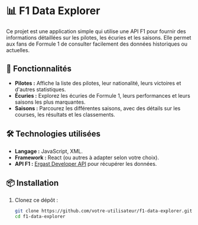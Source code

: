 # 📊 F1 Data Explorer

Ce projet est une application simple qui utilise une API F1 pour fournir des informations détaillées sur les pilotes, les écuries et les saisons. Elle permet aux fans de Formule 1 de consulter facilement des données historiques ou actuelles.

## 🚀 Fonctionnalités

- **Pilotes :** Affiche la liste des pilotes, leur nationalité, leurs victoires et d'autres statistiques.
- **Écuries :** Explorez les écuries de Formule 1, leurs performances et leurs saisons les plus marquantes.
- **Saisons :** Parcourez les différentes saisons, avec des détails sur les courses, les résultats et les classements.

## 🛠️ Technologies utilisées

- **Langage :** JavaScript, XML.
- **Framework :** React (ou autres à adapter selon votre choix).
- **API F1 :** [Ergast Developer API](https://ergast.com/mrd/) pour récupérer les données.

## 📦 Installation

1. Clonez ce dépôt :
   ```bash  
   git clone https://github.com/votre-utilisateur/f1-data-explorer.git  
   cd f1-data-explorer  
